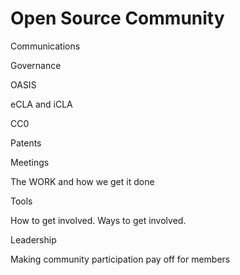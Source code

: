 # Open Source Community

Communications

Governance

OASIS

eCLA and iCLA

CC0 

Patents

Meetings

The WORK and how we get it done

Tools

How to get involved.  Ways to get involved. 

Leadership

Making community participation pay off for members



